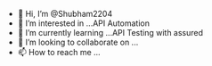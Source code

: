 - 👋 Hi, I’m @Shubham2204
- 👀 I’m interested in ...API Automation
- 🌱 I’m currently learning ...API Testing with assured
- 💞️ I’m looking to collaborate on ...
- 📫 How to reach me ...

<!---
Shubham2204/Shubham2204 is a ✨ special ✨ repository because its `README.md` (this file) appears on your GitHub profile.
You can click the Preview link to take a look at your changes.
--->
